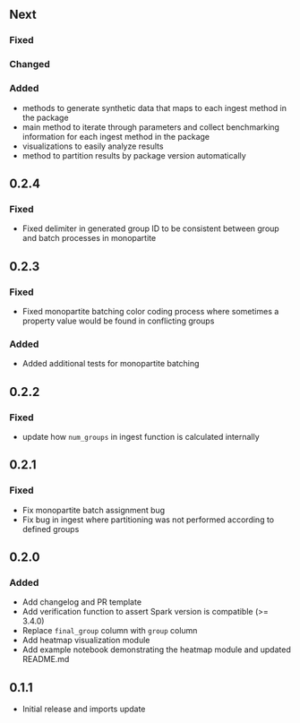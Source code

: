 ## Next

### Fixed

### Changed

### Added

* methods to generate synthetic data that maps to each ingest method in the package
* main method to iterate through parameters and collect benchmarking information for each ingest method in the package
* visualizations to easily analyze results
* method to partition results by package version automatically

## 0.2.4

### Fixed

* Fixed delimiter in generated group ID to be consistent between group and batch processes in monopartite

## 0.2.3

### Fixed

* Fixed monopartite batching color coding process where sometimes a property value would be found in conflicting groups

### Added

* Added additional tests for monopartite batching 

## 0.2.2

### Fixed

* update how `num_groups` in ingest function is calculated internally 

## 0.2.1

### Fixed

* Fix monopartite batch assignment bug
* Fix bug in ingest where partitioning was not performed according to defined groups

## 0.2.0

### Added

* Add changelog and PR template
* Add verification function to assert Spark version is compatible (>= 3.4.0)
* Replace `final_group` column with `group` column
* Add heatmap visualization module
* Add example notebook demonstrating the heatmap module and updated README.md

## 0.1.1

* Initial release and imports update 

